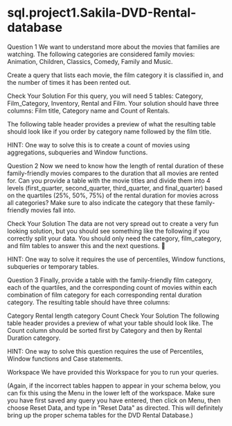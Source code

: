 # sql.project1.Sakila-DVD-Rental-database

Question 1
We want to understand more about the movies that families are watching. The following categories are considered family movies: Animation, Children, Classics, Comedy, Family and Music.

Create a query that lists each movie, the film category it is classified in, and the number of times it has been rented out.

Check Your Solution
For this query, you will need 5 tables: Category, Film_Category, Inventory, Rental and Film. Your solution should have three columns: Film title, Category name and Count of Rentals.

The following table header provides a preview of what the resulting table should look like if you order by category name followed by the film title.

HINT: One way to solve this is to create a count of movies using aggregations, subqueries and Window functions.




Question 2
Now we need to know how the length of rental duration of these family-friendly movies compares to the duration that all movies are rented for. Can you provide a table with the movie titles and divide them into 4 levels (first_quarter, second_quarter, third_quarter, and final_quarter) based on the quartiles (25%, 50%, 75%) of the rental duration for movies across all categories? Make sure to also indicate the category that these family-friendly movies fall into.

Check Your Solution
The data are not very spread out to create a very fun looking solution, but you should see something like the following if you correctly split your data. You should only need the category, film_category, and film tables to answer this and the next questions. 

HINT: One way to solve it requires the use of percentiles, Window functions, subqueries or temporary tables.




Question 3
Finally, provide a table with the family-friendly film category, each of the quartiles, and the corresponding count of movies within each combination of film category for each corresponding rental duration category. The resulting table should have three columns:

Category
Rental length category
Count
Check Your Solution
The following table header provides a preview of what your table should look like. The Count column should be sorted first by Category and then by Rental Duration category.

HINT: One way to solve this question requires the use of Percentiles, Window functions and Case statements.


Workspace
We have provided this Workspace for you to run your queries.

(Again, if the incorrect tables happen to appear in your schema below, you can fix this using the Menu in the lower left of the workspace. Make sure you have first saved any query you have entered, then click on Menu, then choose Reset Data, and type in "Reset Data" as directed. This will definitely bring up the proper schema tables for the DVD Rental Database.)
